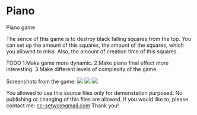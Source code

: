 # Piano
Piano game

The sence of this game is to destroy black falling squares from the top. You can set up the amount of this squares, the amount of the squares, which you allowed to miss. Also, the amount of creation time of this squares. 

TODO 1.Make game more dynamic. 2.Make piano final effect more interesting. 3.Make different levels of complexity of the game.

Screenshots from the game:
<a href="https://image.ibb.co/bFJMc5/Webp_net_gifmaker_3.gif"><img src="https://image.ibb.co/bFJMc5/Webp_net_gifmaker_3.gif"/></a>
<a href="https://image.ibb.co/iXSa4k/Webp_net_gifmaker_1.gif"><img src="https://image.ibb.co/iXSa4k/Webp_net_gifmaker_1.gif"/></a>
<a href="https://image.ibb.co/jRJex5/Webp_net_gifmaker_1.gif"><img src="https://image.ibb.co/jRJex5/Webp_net_gifmaker_1.gif"/></a>

You allowed to use this source files only for demonstation purposed. No publishing or changing of this files are allowed. If you would like to, please contact me: cc-setwo@gmail.com Thank you!
